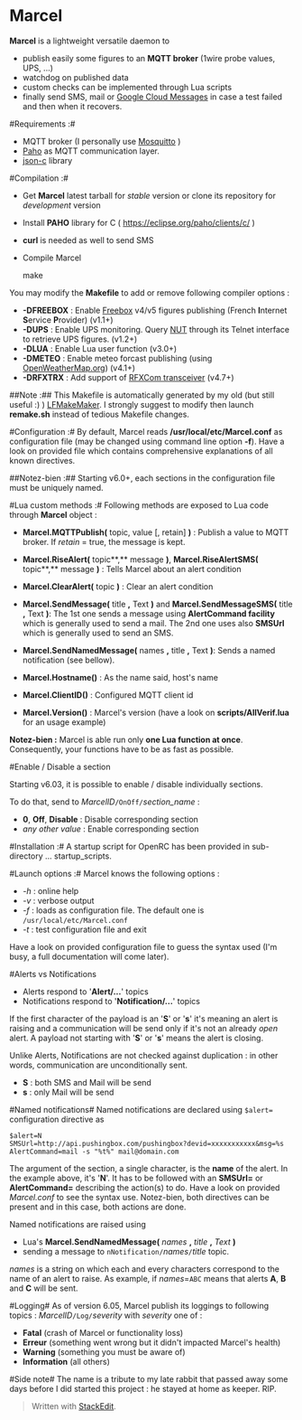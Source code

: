 # Marcel
**Marcel** is a lightweight versatile daemon to
- publish easily some figures to an **MQTT broker** (1wire probe values, UPS, ...)
- watchdog on published data 
- custom checks can be implemented through Lua scripts
- finally send SMS, mail or [Google Cloud Messages](https://developers.google.com/cloud-messaging/gcm) in case a test failed and then when it recovers.

#Requirements :#
* MQTT broker (I personally use [Mosquitto](http://mosquitto.org/) )
* [Paho](http://eclipse.org/paho/) as MQTT communication layer.
* [json-c](https://github.com/json-c/json-c/wiki) library

#Compilation :#
* Get **Marcel** latest tarball for *stable* version or clone its repository for *development* version
* Install **PAHO** library for C ( https://eclipse.org/paho/clients/c/ )
* **curl** is needed as well to send SMS
* Compile Marcel

    make

You may modify the **Makefile** to add or remove following compiler options :
* **-DFREEBOX** : Enable [Freebox](https://en.wikipedia.org/wiki/Freebox) v4/v5 figures publishing (French **I**nternet **S**ervice **P**rovider) (v1.1+)
* **-DUPS** : Enable UPS monitoring. Query [NUT](http://www.networkupstools.org/) through its Telnet interface to retrieve UPS figures. (v1.2+)
* **-DLUA** : Enable Lua user function (v3.0+)
* **-DMETEO** : Enable meteo forcast publishing (using [OpenWeatherMap.org](http://www.OpenWeatherMap.org)) (v4.1+)
* **-DRFXTRX** : Add support of [RFXCom transceiver](http://www.rfxcom.com/) (v4.7+)

##Note :##
This Makefile is automatically generated by my old (but still useful :) ) [LFMakeMaker](http://destroyedlolo.info/Developpement/LFMakeMaker/).
I strongly suggest to modify then launch **remake.sh** instead of tedious Makefile changes.

#Configuration :#
By default, Marcel reads **/usr/local/etc/Marcel.conf** as configuration file (may be changed using command line option **-f**).
Have a look on provided file which contains comprehensive explanations of all known directives.

##Notez-bien :##
Starting v6.0+, each sections in the configuration file must be uniquely named.

#Lua custom methods :#
Following methods are exposed to Lua code through **Marcel** object :
* **Marcel.MQTTPublish(** topic, value [, retain] **)** : Publish a value to MQTT broker.
If *retain* = true, the message is kept.

* **Marcel.RiseAlert(** topic**,** message **)**, **Marcel.RiseAlertSMS(** topic**,** message **)** : Tells Marcel about an alert condition
* **Marcel.ClearAlert(** topic **)** : Clear an alert condition

* **Marcel.SendMessage(** title **,** Text **)** and **Marcel.SendMessageSMS(** title **,** Text **)**: The 1st one sends a message using **AlertCommand facility** which is generally used to send a mail. The 2nd one uses also **SMSUrl** which is generally used to send an SMS.
* **Marcel.SendNamedMessage(** names **,** title **,** Text **)**: Sends a named notification (see bellow).

* **Marcel.Hostname()** : As the name said, host's name
* **Marcel.ClientID()** : Configured MQTT client id
* **Marcel.Version()** : Marcel's version (have a look on **scripts/AllVerif.lua** for an usage example)

**Notez-bien :** Marcel is able run only **one Lua function at once**. Consequently, your functions have to be as fast as possible.

#Enable / Disable a section

Starting v6.03, it is possible to enable / disable individually sections.

To do that, send to *MarcelID*`/OnOff/`*section_name* :
* **0**, **Off**, **Disable** : Disable corresponding section
* *any other value* : Enable corresponding section

#Installation :#
A startup script for OpenRC has been provided in sub-directory ... startup_scripts.

#Launch options :#
Marcel knows the following options :
* *-h* : online help
* *-v* : verbose output
* *-f<file>* : loads <file> as configuration file. The default one is `/usr/local/etc/Marcel.conf`
* *-t* : test configuration file and exit

Have a look on provided configuration file to guess the syntax used (I'm busy, a full documentation will come later).

#Alerts vs Notifications
* Alerts respond to '**Alert/...**' topics
* Notifications respond to '**Notification/...**' topics

If the first character of the payload is an '**S**' or '**s**' it's meaning an alert is raising and a communication will be send only if it's not an already *open* alert.
A payload not starting with  '**S**' or '**s**' means the alert is closing.

Unlike Alerts, Notifications are not checked against duplication : in other words, communication are unconditionally sent.

* **S** : both SMS and Mail will be send
* **s** : only Mail will be send

#Named notifications#
Named notifications are declared using `$alert=` configuration directive as

    $alert=N
    SMSUrl=http://api.pushingbox.com/pushingbox?devid=xxxxxxxxxxx&msg=%s
    AlertCommand=mail -s "%t%" mail@domain.com

The argument of the section, a single character, is the **name** of the alert. In the example above, it's '**N**'.
It has to be followed with an **SMSUrl=** or **AlertCommand=** describing the action(s) to do. Have a look on provided *Marcel.conf* to see the syntax use. Notez-bien, both directives can be present and in this case, both actions are done.

Named notifications are raised using
* Lua's **Marcel.SendNamedMessage(** *names* **,** *title* **,** *Text* **)**
* sending a message to `nNotification/`*names*`/`*title* topic.

*names* is a string on which each and every characters correspond to the name of an alert to raise. As example, if *names*=`ABC` means that alerts **A**, **B** and **C** will be sent.

#Logging#
As of version 6.05, Marcel publish its loggings to following topics : *MarcelID*`/Log/`*severity*
with *severity* one of :
* **Fatal** (crash of Marcel or functionality loss)
* **Erreur** (something went wrong but it didn't impacted Marcel's health)
* **Warning** (something you must be aware of)
* **Information** (all others)

#Side note#
The name is a tribute to my late rabbit that passed away some days before I did started this project : he stayed at home as keeper. RIP.
> Written with [StackEdit](https://stackedit.io/).
